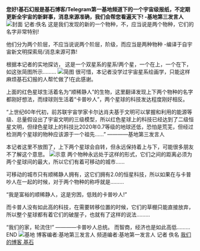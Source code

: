 **您好!基石幻报是基石博客/Telegram第一基地频道下的一个宇宙级报纸，不定期更新全宇宙的新鲜事，消息来源准确，我们会帮您看遍天下!  -基地第三发言人**
![封面](https://i.niupic.com/images/2021/03/26/9fcq.jpg)
记者:佚名
这是我们发现的新的一个物种，不，应当说是两个物种，它们的名字非常特别!
<!--more-->
他们分为两个阶层，不应当说说两个阶层，阶级，而应当是两种物种 -编译于自宇宙新文明探索局/消息来源可靠!

根据本记者的实地探访， 这是一个双星系的星系!两个星，一个在上，一个在下，如这张简图所示………
![简图](https://i.niupic.com/images/2021/03/26/9fcs.jpg)
很可惜，本记者没学过宇宙星系绘画学，只能这样麻烦基石幻报的人帮忙做了!在此感谢。

上面的红色星球生活着名为“顺稀静人”的生物，这里翻译发现上下两个物种的名字都刚好想法，而绿球则生活着“卡普吵人”，两个星球的科技发达程度刚好相反。

“上世纪60年代初，前苏联宇宙学家卡尔达肖夫基于文明可以掌握和利用的能源等级、总量假设出了宇宙文明的三级模型，所以红色星球上的科技已经达到了二级恒星文明，但绿色星球上的科技比2020年0.7等级的地球还低，恐怕是荒芜，但经过检测两个星球的物种应该源于一个祖先……” ————基地第三发言人

本记者这里不放图了，上下两个星球会自转，但永远保持着上与下，可能很多朋友不了解这个意思。
![示意](https://i.niupic.com/images/2021/03/26/9fct.jpg)
两个物种永远处于这样的形式，它们之间的距离必须为两个星球间的最大，所以它们有着可移动的城市……

可移动的城市只有顺稀静人拥有，这它们拥有2.0的恒星科技，所以如果在与卡普吵人在一起的时候，对于两个物种的称呼就是………

“我是富裕的顺稀静人，这是穷困，低贱的卡普吵人!”

而卡普人没有如此高的科技，在需要转移位置的时候，它们的草棚只能直接放弃，所以整个星球都有着它们的破屋子，也就有了这样的说法………

“我们的家，轮流住!” ————卡普吵人总统。
而智商，经济也是如此高低………
END
![基地](https://i.niupic.com/images/2021/03/26/9fcw.jpg)
博客编者:基地第三发言人
频道编者:基地第一发言人 
记者 佚名
[我们的博客 基石](https://foundation.othing.xyz/)
